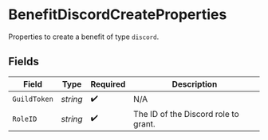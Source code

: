 # BenefitDiscordCreateProperties

Properties to create a benefit of type `discord`.


## Fields

| Field                                | Type                                 | Required                             | Description                          |
| ------------------------------------ | ------------------------------------ | ------------------------------------ | ------------------------------------ |
| `GuildToken`                         | *string*                             | :heavy_check_mark:                   | N/A                                  |
| `RoleID`                             | *string*                             | :heavy_check_mark:                   | The ID of the Discord role to grant. |